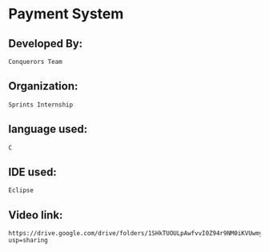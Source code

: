 # Payment System

## Developed By:

    Conquerors Team

## Organization:

    Sprints Internship

## language used:

    C

## IDE used:

    Eclipse

## Video link:

    https://drive.google.com/drive/folders/1SHkTUOULpAwfvvI0Z94r9NM0iKVUwmyw?usp=sharing
